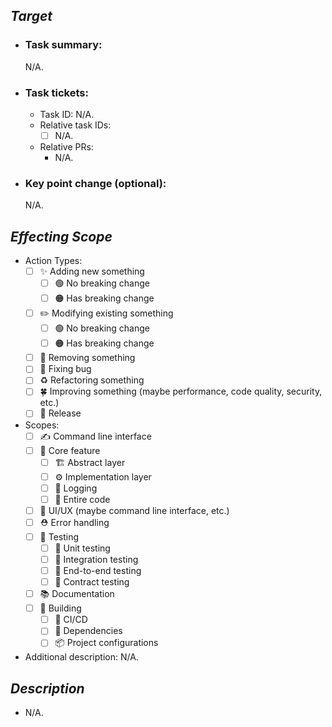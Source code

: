 [//]: # (The target why you modify something.)
## _Target_

[//]: # (The summary what you did or your target.)
* ### Task summary:

    N/A.

[//]: # (The task ID in ClickUp [project: https://app.clickup.com/9018752317/v/f/90183126979/90182605225] which maps this change.)
* ### Task tickets:

    * Task ID: N/A.
    * Relative task IDs:
        * [ ] N/A.
    * Relative PRs:
        * N/A.

[//]: # (The key changes like demonstration, as-is & to-be, etc. for reviewers could be faster understand what it changes)
* ### Key point change (optional):

    N/A.


[//]: # (What's the scope in project it would affect with your modify? For example, would it affect CI workflow? Or any feature usage? Please list all the items which may be affected.)
## _Effecting Scope_

* Action Types:
    * [ ] ✨ Adding new something
        * [ ] 🟢 No breaking change
        * [ ] 🟠 Has breaking change
    * [ ] ✏️ Modifying existing something
        * [ ] 🟢 No breaking change
        * [ ] 🟠 Has breaking change
    * [ ] 🚮 Removing something
    * [ ] 🔧 Fixing bug
    * [ ] ♻️ Refactoring something
    * [ ] 🍀 Improving something (maybe performance, code quality, security, etc.)
    * [ ] 🚀 Release
* Scopes:
    * [ ] ✍️ Command line interface
    * [ ] 💼 Core feature
        * [ ] 🏗️ Abstract layer
        * [ ] ⚙️ Implementation layer
        * [ ] 📝 Logging
        * [ ] 🎯 Entire code
    * [ ] 🎨 UI/UX (maybe command line interface, etc.)
    * [ ] ⛑️ Error handling
    * [ ] 🧪 Testing
        * [ ] 🧪 Unit testing
        * [ ] 🧪 Integration testing
        * [ ] 🧪 End-to-end testing
        * [ ] 🧪 Contract testing
    * [ ] 📚 Documentation
    * [ ] 🚀 Building
        * [ ] 🤖 CI/CD
        * [ ] 🔗 Dependencies
        * [ ] 📦 Project configurations
* Additional description:
    N/A.


[//]: # (The brief of major changes what your modify. Please list it.)
## _Description_

* N/A.
